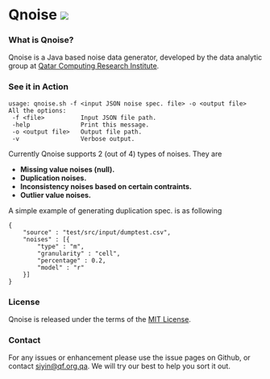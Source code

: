 Qnoise <img src="https://api.travis-ci.org/Qatar-Computing-Research-Institute/Qnoise.png" />
======

### What is Qnoise?

Qnoise is a Java based noise data generator, developed by the data analytic group at [Qatar Computing Research Institute](da.qcri.org). 

### See it in Action

```
usage: qnoise.sh -f <input JSON noise spec. file> -o <output file>
All the options:
 -f <file>          Input JSON file path.
 -help              Print this message.
 -o <output file>   Output file path.
 -v                 Verbose output.

```

Currently Qnoise supports 2 (out of 4) types of noises. They are

* **Missing value noises (null).**
* **Duplication noises.**
* **Inconsistency noises based on certain contraints.**
* **Outlier value noises.**

A simple example of generating duplication spec. is as following

```
{
    "source" : "test/src/input/dumptest.csv",
    "noises" : [{
        "type" : "m",
        "granularity" : "cell",
        "percentage" : 0.2,
        "model" : "r"
    }]
}
```

### License

Qnoise is released under the terms of the [MIT License](http://opensource.org/licenses/MIT).

### Contact

For any issues or enhancement please use the issue pages on Github, 
or contact [siyin@qf.org.qa](mailto:siyin@qf.org.qa). We will try our best to help you sort it out.


